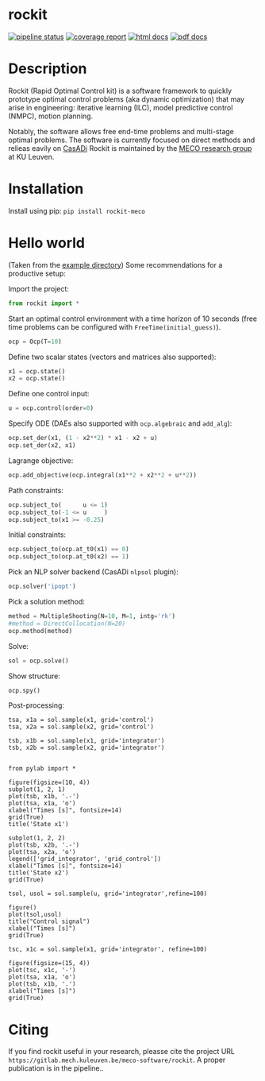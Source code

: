 # rockit
[![pipeline status](https://gitlab.mech.kuleuven.be/meco-software/rockit/badges/master/pipeline.svg)](https://gitlab.mech.kuleuven.be/meco-software/rockit/commits/master)
[![coverage report](https://gitlab.mech.kuleuven.be/meco-software/rockit/badges/master/coverage.svg)](https://meco-software.pages.mech.kuleuven.be/rockit/coverage/index.html)
[![html docs](https://img.shields.io/static/v1.svg?label=docs&message=online&color=informational)](http://meco-software.pages.mech.kuleuven.be/rockit)
[![pdf docs](https://img.shields.io/static/v1.svg?label=docs&message=pdf&color=red)](http://meco-software.pages.mech.kuleuven.be/rockit/documentation-rockit.pdf)

# Description

Rockit (Rapid Optimal Control kit) is a software framework to quickly prototype optimal control problems (aka dynamic optimization) that may arise in engineering:
iterative learning (ILC), model predictive control (NMPC), motion planning.

Notably, the software allows free end-time problems and multi-stage optimal problems.
The software is currently focused on direct methods and relieas eavily on [CasADi](http://casadi.org) 
Rockit is maintained by the [MECO research group](https://www.mech.kuleuven.be/en/pma/research/meco) at KU Leuven.

# Installation
Install using pip: `pip install rockit-meco`

# Hello world
(Taken from the [example directory](https://gitlab.mech.kuleuven.be/meco-software/rockit/blob/master/examples/hello_world.py))
Some recommendations for a productive setup:

Import the project:
```python
from rockit import *
```

Start an optimal control environment with a time horizon of 10 seconds (free time problems can be configured with `FreeTime(initial_guess)`).
```python
ocp = Ocp(T=10)
```

Define two scalar states (vectors and matrices also supported):
```python
x1 = ocp.state()
x2 = ocp.state()
```

Define one control input:
```python
u = ocp.control(order=0)
```

Specify ODE (DAEs also supported with `ocp.algebraic` and `add_alg`):
```python
ocp.set_der(x1, (1 - x2**2) * x1 - x2 + u)
ocp.set_der(x2, x1)
```

Lagrange objective:
```python
ocp.add_objective(ocp.integral(x1**2 + x2**2 + u**2))
```

Path constraints:
```python
ocp.subject_to(      u <= 1)
ocp.subject_to(-1 <= u     )
ocp.subject_to(x1 >= -0.25)
```

Initial constraints:
```python
ocp.subject_to(ocp.at_t0(x1) == 0)
ocp.subject_to(ocp.at_t0(x2) == 1)
```

Pick an NLP solver backend (CasADi `nlpsol` plugin):
```python
ocp.solver('ipopt')
```

Pick a solution method:
```python
method = MultipleShooting(N=10, M=1, intg='rk')
#method = DirectCollocation(N=20)
ocp.method(method)
```

Solve:
```python
sol = ocp.solve()
```

Show structure:
```python
ocp.spy()
```

Post-processing:
```
tsa, x1a = sol.sample(x1, grid='control')
tsa, x2a = sol.sample(x2, grid='control')

tsb, x1b = sol.sample(x1, grid='integrator')
tsb, x2b = sol.sample(x2, grid='integrator')


from pylab import *

figure(figsize=(10, 4))
subplot(1, 2, 1)
plot(tsb, x1b, '.-')
plot(tsa, x1a, 'o')
xlabel("Times [s]", fontsize=14)
grid(True)
title('State x1')

subplot(1, 2, 2)
plot(tsb, x2b, '.-')
plot(tsa, x2a, 'o')
legend(['grid_integrator', 'grid_control'])
xlabel("Times [s]", fontsize=14)
title('State x2')
grid(True)

tsol, usol = sol.sample(u, grid='integrator',refine=100)

figure()
plot(tsol,usol)
title("Control signal")
xlabel("Times [s]")
grid(True)

tsc, x1c = sol.sample(x1, grid='integrator', refine=100)

figure(figsize=(15, 4))
plot(tsc, x1c, '-')
plot(tsa, x1a, 'o')
plot(tsb, x1b, '.')
xlabel("Times [s]")
grid(True)
```

# Citing

If you find rockit useful in your research, pleasse cite the project URL `https://gitlab.mech.kuleuven.be/meco-software/rockit`.
A proper publication is in the pipeline..